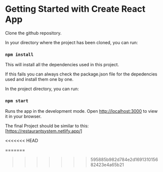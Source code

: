 # Getting Started with Create React App

Clone the github repository.

In your directory where the project has been cloned, you can run:
###  `npm install`
This will install all the dependencies used in this project.

If this fails you can always check the package.json file for the depedencies used and install them one by one.

In the project directory, you can run:

### `npm start`

Runs the app in the development mode.
Open [http://localhost:3000](http://localhost:3000) to view it in your browser.

The final Project should be similar to this:
[https://restaurantsystem.netlify.app/]

<<<<<<< HEAD


=======
>>>>>>> 595885b982d784e2d169131015682423e4a65b21

